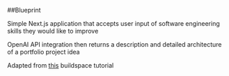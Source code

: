 ##Blueprint

Simple Next.js application that accepts user input of software engineering skills they would like to improve

OpenAI API integration then returns a description and detailed architecture of a portfolio project idea

Adapted from [this](https://buildspace.so/p/build-ai-writing-assistant-gpt3) buildspace tutorial
